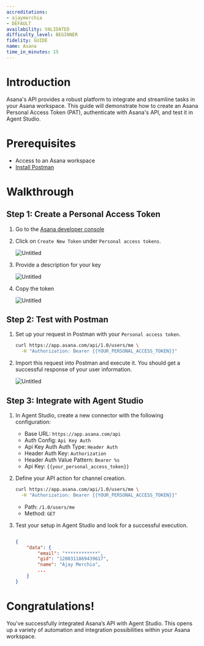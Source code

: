 ```yaml
---
accreditations:
- ajaymerchia
- DEFAULT
availability: VALIDATED
difficulty_level: BEGINNER
fidelity: GUIDE
name: Asana
time_in_minutes: 15
---
```


# **Introduction**

Asana's API provides a robust platform to integrate and streamline tasks in your Asana workspace. This guide will demonstrate how to create an Asana Personal Access Token (PAT), authenticate with Asana's API, and test it in Agent Studio. 

# **Prerequisites**

- Access to an Asana workspace
- [Install Postman](https://www.postman.com/downloads/)

# **Walkthrough**

## **Step 1: Create a Personal Access Token**

1. Go to the [Asana developer console](https://app.asana.com/0/my-apps)
2. Click on `Create New Token` under `Personal access tokens`. 
    
    ![Untitled](Authentication%20Guide%20Asana%20187c2020eb774256ab9e452a4efdb183/Untitled.png)
    
3. Provide a description for your key
    
    ![Untitled](Authentication%20Guide%20Asana%20187c2020eb774256ab9e452a4efdb183/Untitled%201.png)
    
4. Copy the token
    
    ![Untitled](Authentication%20Guide%20Asana%20187c2020eb774256ab9e452a4efdb183/Untitled%202.png)
    

## **Step 2: Test with Postman**

1. Set up your request in Postman with your `Personal access token`.
    
    ```bash
    curl https://app.asana.com/api/1.0/users/me \
      -H "Authorization: Bearer {{YOUR_PERSONAL_ACCESS_TOKEN}}"
    ```
    
2. Import this request into Postman and execute it. You should get a successful response of your user information.
    
    ![Untitled](Authentication%20Guide%20Asana%20187c2020eb774256ab9e452a4efdb183/Untitled%203.png)
    

## **Step 3: Integrate with Agent Studio**

1. In Agent Studio, create a new connector with the following configuration:
    - Base URL: `https://app.asana.com/api`
    - Auth Config: `Api Key Auth`
    - Api Key Auth Auth Type: `Header Auth`
    - Header Auth Key: `Authorization`
    - Header Auth Value Pattern: `Bearer %s`
    - Api Key: `{{your_personal_access_token}}`
2. Define your API action for channel creation.
    
    ```bash
    curl https://app.asana.com/api/1.0/users/me \
      -H "Authorization: Bearer {{YOUR_PERSONAL_ACCESS_TOKEN}}"
    ```
    
    - Path: `/1.0/users/me`
    - Method: `GET`
3. Test your setup in Agent Studio and look for a successful execution.
    
    ```json
    
    {
    	"data": {
    		"email": "************",
    		"gid": "1200311869439617",
    		"name": "Ajay Merchia",
    		...
    	}
    }
    ```
    

# **Congratulations!**

You've successfully integrated Asana’s API with Agent Studio. This opens up a variety of automation and integration possibilities within your Asana workspace.
